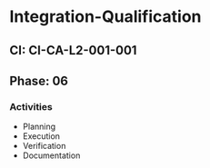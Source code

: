 # Integration-Qualification

## CI: CI-CA-L2-001-001
## Phase: 06

### Activities
- Planning
- Execution
- Verification
- Documentation
